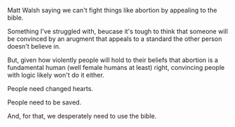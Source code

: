 Matt Walsh saying we can't fight things like abortion by appealing to the bible.

Something I've struggled with, beucase it's tough to think that someone will be convinced by an arugment that appeals to a standard the other person doesn't believe in.

But, given how violently people will hold to their beliefs that abortion is a fundamental human (well female humans at least) right, convincing people with logic likely won't do it either.

People need changed hearts.

People need to be saved.

And, for that, we desperately need to use the bible.